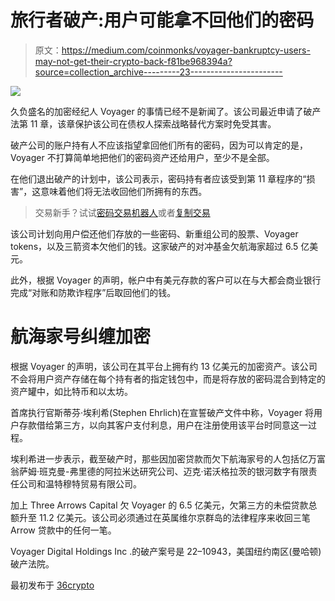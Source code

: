 # 旅行者破产:用户可能拿不回他们的密码

> 原文：<https://medium.com/coinmonks/voyager-bankruptcy-users-may-not-get-their-crypto-back-f81be968394a?source=collection_archive---------23----------------------->

![](img/8e80aec64efbeda71260b754dbdb6db3.png)

久负盛名的加密经纪人 Voyager 的事情已经不是新闻了。该公司最近申请了破产法第 11 章，该章保护该公司在债权人探索战略替代方案时免受其害。

破产公司的账户持有人不应该指望拿回他们所有的密码，因为可以肯定的是，Voyager 不打算简单地把他们的密码资产还给用户，至少不是全部。

在他们退出破产的计划中，该公司表示，密码持有者应该受到第 11 章程序的“损害”，这意味着他们将无法收回他们所拥有的东西。

> 交易新手？试试[密码交易机器人](/coinmonks/crypto-trading-bot-c2ffce8acb2a)或者[复制交易](/coinmonks/top-10-crypto-copy-trading-platforms-for-beginners-d0c37c7d698c)

该公司计划向用户偿还他们存放的一些密码、新重组公司的股票、Voyager tokens，以及三箭资本欠他们的钱。这家破产的对冲基金欠航海家超过 6.5 亿美元。

此外，根据 Voyager 的声明，帐户中有美元存款的客户可以在与大都会商业银行完成“对账和防欺诈程序”后取回他们的钱。

# 航海家号纠缠加密

根据 Voyager 的声明，该公司在其平台上拥有约 13 亿美元的加密资产。该公司不会将用户资产存储在每个持有者的指定钱包中，而是将存放的密码混合到特定的资产罐中，如比特币和以太坊。

首席执行官斯蒂芬·埃利希(Stephen Ehrlich)在宣誓破产文件中称，Voyager 将用户存款借给第三方，以向其客户支付利息，用户在注册使用该平台时同意这一过程。

埃利希进一步表示，截至破产时，那些因加密贷款而欠下航海家号的人包括亿万富翁萨姆·班克曼-弗里德的阿拉米达研究公司、迈克·诺沃格拉茨的银河数字有限责任公司和温特穆特贸易有限公司。

加上 Three Arrows Capital 欠 Voyager 的 6.5 亿美元，欠第三方的未偿贷款总额升至 11.2 亿美元。该公司必须通过在英属维尔京群岛的法律程序来收回三笔 Arrow 贷款中的任何一笔。

Voyager Digital Holdings Inc .的破产案号是 22–10943，美国纽约南区(曼哈顿)破产法院。

最初发布于 [36crypto](https://36crypto.com/market-news/voyager-bankruptcy-users-may-not-get-their-crypto-back/)